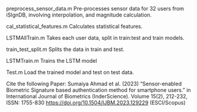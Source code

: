 preprocess_sensor_data.m
Pre-processes sensor data for 32 users from iSIgnDB, involving interpolation, and magnitude calculation.

cal_statistical_features.m
Calculates statistical features.

LSTMAllTrain.m
Takes each user data, split in train:test and train models.

train_test_split.m
Splits the data in train and test.

LSTMTrain.m
Trains the LSTM model

Test.m
Load the trained model and test on test data.

Cite the following Paper:
Sumaiya Ahmad et al. (2023) “Sensor-enabled Biometric Signature based authentication method for smartphone users.” in   International Journal of Biometrics (InderScience). Volume 15(2),  212-232, ISSN: 1755-830 https://doi.org/10.1504/IJBM.2023.129229 (ESCI/Scopus)

